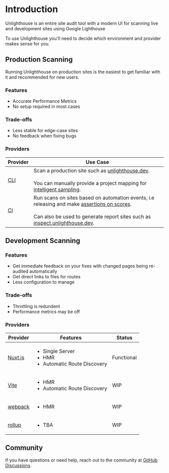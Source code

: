 # Introduction

<sponsor-banner />

Unlighthouse is an entire site audit tool with a modern UI for scanning live and development sites using Google Lighthouse

To use Unlighthouse you'll need to decide which environment and provider makes sense for you.

## Production Scanning

Running Unlighthouse on production sites is the easiest to get familiar with it and recommended for new users.

### Features
<ul class="list-style-none mt-3 m-0">
<li class="flex items-center pb-2 "><i-carbon-checkmark-outline class="text-green-500 mr-2" /> Accurate Performance Metrics</li>
<li class="flex items-center pb-2 "><i-carbon-checkmark-outline class="text-green-500 mr-2" /> No setup required in most cases</li>
</ul>

### Trade-offs
<ul class="list-style-none mt-3 m-0">
<li class="flex items-center pb-2 "><i-carbon-warning-alt class="text-yellow-600 mr-2" /> Less stable for edge-case sites</li>
<li class="flex items-center"><i-carbon-warning-alt class="text-yellow-600 mr-2" /> No feedback when fixing bugs</li>
</ul>

### Providers

| Provider                 | Use Case                                                                                                                                                                                                                                            |
|--------------------------|-----------------------------------------------------------------------------------------------------------------------------------------------------------------------------------------------------------------------------------------------------|
| [CLI](/integrations/cli) | Scan a production site such as [unlighthouse.dev](https://unlighthouse.dev).<br><br> You can manually provide a project mapping for [intelligent sampling](/guide/sampling).                                                                        |
| [CI](/integrations/ci)   | Run scans on sites based on automation events, i.e releasing and make [assertions on scores](/integrations/ci#assertions).<br><br> Can also be used to generate report sites such as [inspect.unlighthouse.dev](https://inspect.unlighthouse.dev/). |


## Development Scanning

### Features
<ul class="list-style-none mt-3 m-0">
<li class="flex items-center pb-2 "><i-carbon-checkmark-outline class="text-green-500 mr-2" /> Get immediate feedback on your fixes with changed pages being re-audited automatically</li>
<li class="flex items-center pb-2 "><i-carbon-checkmark-outline class="text-green-500 mr-2" /> Get direct links to files for routes</li>
<li class="flex items-center"><i-carbon-checkmark-outline class="text-green-500 mr-2" /> Less configuration to manage</li>
</ul>

### Trade-offs
<ul class="list-style-none mt-3 m-0">
<li class="flex items-center pb-2 "><i-carbon-warning-alt class="text-yellow-600 mr-2" /> Throttling is redundent</li>
<li class="flex items-center"><i-carbon-warning-alt class="text-yellow-600 mr-2" /> Performance metrics may be off</li>
</ul>

### Providers

| Provider                         | Features                                                                                      | Status     |
|----------------------------------|-----------------------------------------------------------------------------------------------|------------|
| [Nuxt.js](/integrations/nuxt)    | <ul class="p-0 m-0"><li>Single Server</li><li>HMR</li><li>Automatic Route Discovery</li></ul> | Functional |
| [Vite](/integrations/vite)       | <ul class="p-0 m-0"><li>HMR</li><li>Automatic Route Discovery</li></ul>                       | WIP        |
| [webpack](/integrations/webpack) | <ul class="p-0 m-0"><li>HMR</li></ul>                                                         | WIP        |
| [rollup](/integrations/rollup)  | <ul class="p-0 m-0"><li>TBA</li></ul>                                                         | WIP        |

## Community

If you have questions or need help, reach out to the community at [GitHub Discussions](https://github.com/harlan-zw/unlighthouse/discussions).
